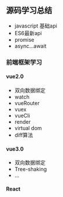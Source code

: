 <!--
 * @Author:wayne
 * @Date: 2020-10-26 11:34:56
 * @LastEditTime: 2020-10-26 11:40:49
 * @LastEditors: Please set LastEditors
 * @Description: In User Settings Edit
 * @FilePath: \source-code\readme.md
-->
## 源码学习总结

+ javascript 基础api
+ ES6最新api
+ promise
+ async...await

### 前端框架学习
#### vue2.0
+ 双向数据绑定
+ watch
+ vueRouter
+ vuex
+ vueCli
+ render
+ virtual dom
+ diff算法

#### vue3.0
+ 双向数据绑定
+ Tree-shaking
+ ...


#### React 



